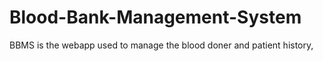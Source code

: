 # Blood-Bank-Management-System
BBMS is the webapp used to manage the blood doner and patient history,
